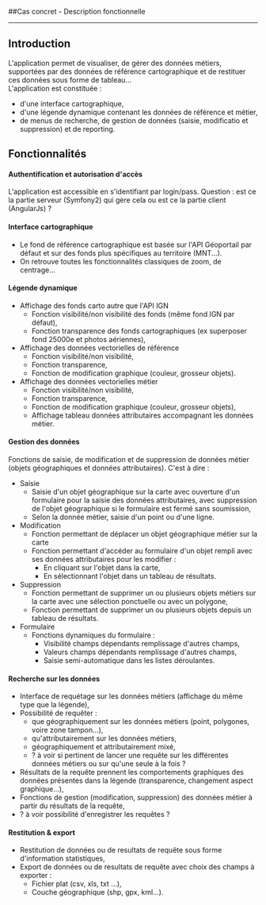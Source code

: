 ##Cas concret - Description fonctionnelle
________________________________________

Introduction
--------------
L'application permet de visualiser, de gérer des données métiers, supportées par des données de référence cartographique et de restituer ces données sous forme de tableau...  
L'application est constituée :
- d'une interface cartographique, 
- d'une légende dynamique contenant les données de référence et métier,
- de menus de recherche, de gestion de données (saisie, modificatio et suppression) et de reporting.

Fonctionnalités
---------------
#### Authentification et autorisation d'accès
L'application est accessible en s'identifiant par login/pass. 
Question : est ce la partie serveur (Symfony2) qui gère cela ou est ce la partie client  (AngularJs) ?
#### Interface cartographique
- Le fond de référence cartographique est basée sur l'API Géoportail par défaut et sur des fonds plus spécifiques au territoire (MNT...).
- On retrouve toutes les fonctionnalités classiques de zoom, de centrage...

#### Légende dynamique
- Affichage des fonds carto autre que l'API IGN
  - Fonction visibilité/non visibilité des fonds (même fond IGN par défaut),
  - Fonction transparence des fonds cartographiques (ex superposer fond 25000e et photos aériennes),
- Affichage des données vectorielles de référence
  - Fonction visibilité/non visibilité,
  - Fonction transparence,
  - Fonction de modification graphique (couleur, grosseur objets).
- Affichage des données vectorielles métier
  - Fonction visibilité/non visibilité,
  - Fonction transparence,
  - Fonction de modification graphique (couleur, grosseur objets),
  - Affichage tableau données attributaires accompagnant les données métier.

#### Gestion des données
Fonctions de saisie, de modification et de suppression de données métier (objets géographiques et données attributaires). C'est à dire :
- Saisie 
  - Saisie d'un objet géographique sur la carte avec ouverture d'un formulaire pour la saisie des données attributaires, avec suppression de l'objet géographique si le formulaire est fermé sans soumission,
  - Selon la donnée métier, saisie d'un point ou d'une ligne.
- Modification
  - Fonction permettant de déplacer un objet géographique métier sur la carte
  - Fonction permettant d'accéder au formulaire d'un objet rempli avec ses données attributaires pour les modifier :
    - En cliquant sur l'objet dans la carte,
    - En sélectionnant l'objet dans un tableau de résultats.
- Suppression
  - Fonction permettant de supprimer un ou plusieurs objets métiers sur la carte avec une sélection ponctuelle ou avec un polygone,
  - Fonction permettant de supprimer un ou plusieurs objets depuis un tableau de résultats.
- Formulaire
  - Fonctions dynamiques du formulaire : 
    - Visibilité champs dépendants remplissage d'autres champs,
    - Valeurs champs dépendants remplissage d'autres champs,
    - Saisie semi-automatique dans les listes déroulantes.

#### Recherche sur les données
- Interface de requétage sur les données métiers (affichage du même type que la légende),
- Possibilité de requêter :
  - que géographiquement sur les données métiers (point, polygones, voire zone tampon...),
  - qu'attributairement sur les données métiers,
  - géographiquement et attributairement mixé,
  - ? à voir si pertinent de lancer une requête sur les différentes données métiers ou sur qu'une seule à la fois ?
- Résultats de la requête prennent les comportements graphiques des données présentes dans la légende (transparence, changement aspect graphique...),
- Fonctions de gestion (modification, suppression) des données métier à partir du résultats de la requête, 
- ? à voir possibilité d'enregistrer les requêtes ?

#### Restitution & export
- Restitution de données ou de resultats de requête sous forme d'information statistiques,
- Export de données ou de resultats de requête avec choix des champs à exporter :
  - Fichier plat (csv, xls, txt ...),
  - Couche géographique (shp, gpx, kml...).
